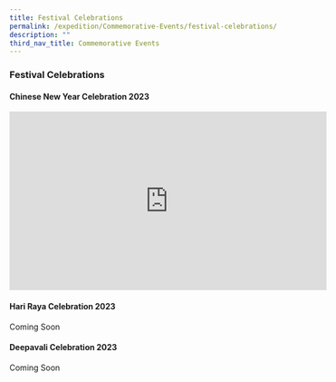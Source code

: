 ```yaml
---
title: Festival Celebrations
permalink: /expedition/Commemorative-Events/festival-celebrations/
description: ""
third_nav_title: Commemorative Events
---
```

### Festival Celebrations

#### Chinese New Year Celebration 2023

<iframe width="560" height="315" src="https://www.youtube.com/embed/38V8gGd69Dc" title="YouTube video player" frameborder="0" allow="accelerometer; autoplay; clipboard-write; encrypted-media; gyroscope; picture-in-picture; web-share" allowfullscreen></iframe>

#### Hari Raya Celebration 2023

Coming Soon

#### Deepavali Celebration 2023

Coming Soon